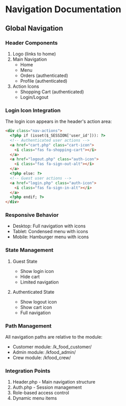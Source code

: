 # Navigation Documentation

## Global Navigation

### Header Components

1. Logo (links to home)
2. Main Navigation
   - Home
   - Menu
   - Orders (authenticated)
   - Profile (authenticated)
3. Action Icons
   - Shopping Cart (authenticated)
   - Login/Logout

### Login Icon Integration

The login icon appears in the header's action area:

```html
<div class="nav-actions">
  <?php if (isset($_SESSION['user_id'])): ?>
  <!-- Authenticated user actions -->
  <a href="cart.php" class="cart-icon">
    <i class="fas fa-shopping-cart"></i>
  </a>
  <a href="logout.php" class="auth-icon">
    <i class="fas fa-sign-out-alt"></i>
  </a>
  <?php else: ?>
  <!-- Guest user actions -->
  <a href="login.php" class="auth-icon">
    <i class="fas fa-sign-in-alt"></i>
  </a>
  <?php endif; ?>
</div>
```

### Responsive Behavior

- Desktop: Full navigation with icons
- Tablet: Condensed menu with icons
- Mobile: Hamburger menu with icons

### State Management

1. Guest State

   - Show login icon
   - Hide cart
   - Limited navigation

2. Authenticated State
   - Show logout icon
   - Show cart icon
   - Full navigation

### Path Management

All navigation paths are relative to the module:

- Customer module: /k_food_customer/
- Admin module: /kfood_admin/
- Crew module: /kfood_crew/

### Integration Points

1. Header.php - Main navigation structure
2. Auth.php - Session management
3. Role-based access control
4. Dynamic menu items
